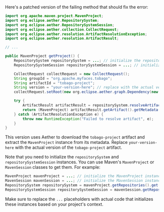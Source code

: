 Here's a patched version of the failing method that should fix the error:

```java
import org.apache.maven.project.MavenProject;
import org.eclipse.aether.RepositorySystem;
import org.eclipse.aether.RepositorySystemSession;
import org.eclipse.aether.collection.CollectRequest;
import org.eclipse.aether.resolution.ArtifactResolutionException;
import org.eclipse.aether.resolution.ArtifactResult;

// ...

public MavenProject getProject() {
    RepositorySystem repositorySystem = ...; // initialize the repository system
    RepositorySystemSession repositorySystemSession = ...; // initialize the repository system session

    CollectRequest collectRequest = new CollectRequest();
    String groupId = "org.apache.myfaces.tobago";
    String artifactId = "tobago-project";
    String version = "your-version-here"; // replace with the actual version
    collectRequest.setRoot(new org.eclipse.aether.graph.Dependency(new org.eclipse.aether.artifact.DefaultArtifact(groupId, artifactId, version, "pom")));

    try {
        ArtifactResult artifactResult = repositorySystem.resolveArtifact(repositorySystemSession, collectRequest.addArtifact(new org.eclipse.aether.artifact.DefaultArtifact(groupId, artifactId, version)));
        return (MavenProject) artifactResult.getArtifact().getMetadata().getArtifact().getProperties().get("maven.project");
    } catch (ArtifactResolutionException e) {
        throw new RuntimeException("Failed to resolve artifact", e);
    }
}
```

This version uses Aether to download the `tobago-project` artifact and extract the `MavenProject` instance from its metadata. Replace `your-version-here` with the actual version of the `tobago-project` artifact.

Note that you need to initialize the `repositorySystem` and `repositorySystemSession` instances. You can use Maven's `MavenProject` or `MavenSession` classes to get them. For example:

```java
MavenProject mavenProject = ...; // initialize the MavenProject instance
MavenSession mavenSession = ...; // initialize the MavenSession instance
RepositorySystem repositorySystem = mavenProject.getRepositories().get(0).getRepository().getRepositoryManager().getService();
RepositorySystemSession repositorySystemSession = mavenSession.getRepositorySession();
```

Make sure to replace the `...` placeholders with actual code that initializes these instances based on your project's context.